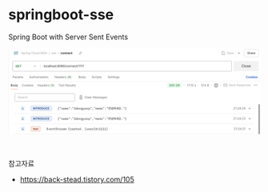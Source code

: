 # springboot-sse

Spring Boot with Server Sent Events

![sse.png](img/sse.png)

<br/>

참고자료

- https://back-stead.tistory.com/105